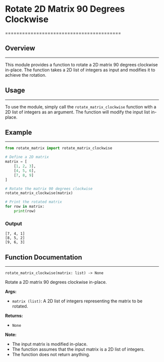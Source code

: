 # Rotate 2D Matrix 90 Degrees Clockwise
=========================================

## Overview
-----------

This module provides a function to rotate a 2D matrix 90 degrees clockwise in-place. The function takes a 2D list of integers as input and modifies it to achieve the rotation.

## Usage
-----

To use the module, simply call the `rotate_matrix_clockwise` function with a 2D list of integers as an argument. The function will modify the input list in-place.

## Example
-------

```python
from rotate_matrix import rotate_matrix_clockwise

# Define a 2D matrix
matrix = [
    [1, 2, 3],
    [4, 5, 6],
    [7, 8, 9]
]

# Rotate the matrix 90 degrees clockwise
rotate_matrix_clockwise(matrix)

# Print the rotated matrix
for row in matrix:
    print(row)
```

### Output

```
[7, 4, 1]
[8, 5, 2]
[9, 6, 3]
```

## Function Documentation
-------------------------
`rotate_matrix_clockwise(matrix: list) -> None`

Rotate a 2D matrix 90 degrees clockwise in-place.

**Args:**

- `matrix (list)`: A 2D list of integers representing the matrix to be rotated.

**Returns:**

- `None`

**Note:**

- The input matrix is modified in-place.
- The function assumes that the input matrix is a 2D list of integers.
- The function does not return anything.
